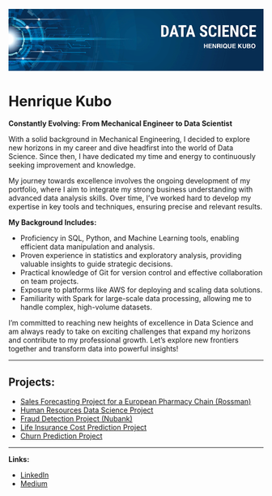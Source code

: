 <p align="center">
  <img src="banner.png" >
</p>

# Henrique Kubo

 **Constantly Evolving: From Mechanical Engineer to Data Scientist** 

With a solid background in Mechanical Engineering, I decided to explore new horizons in my career and dive headfirst into the world of Data Science. Since then, I have dedicated my time and energy to continuously seeking improvement and knowledge.

My journey towards excellence involves the ongoing development of my portfolio, where I aim to integrate my strong business understanding with advanced data analysis skills. Over time, I’ve worked hard to develop my expertise in key tools and techniques, ensuring precise and relevant results.

**My Background Includes:**

* Proficiency in SQL, Python, and Machine Learning tools, enabling efficient data manipulation and analysis.
* Proven experience in statistics and exploratory analysis, providing valuable insights to guide strategic decisions.
* Practical knowledge of Git for version control and effective collaboration on team projects.
* Exposure to platforms like AWS for deploying and scaling data solutions.
* Familiarity with Spark for large-scale data processing, allowing me to handle complex, high-volume datasets.

I’m committed to reaching new heights of excellence in Data Science and am always ready to take on exciting challenges that expand my horizons and contribute to my professional growth. Let’s explore new frontiers together and transform data into powerful insights!

---
## Projects:

* [Sales Forecasting Project for a European Pharmacy Chain (Rossman)](https://bit.ly/2QLhkgG)
* [Human Resources Data Science Project](https://bit.ly/2QQcSNd)
* [Fraud Detection Project (Nubank)](https://bit.ly/3lER44o)
* [Life Insurance Cost Prediction Project](https://fkmy.short.gy/jdqISe)
* [Churn Prediction Project](https://github.com/kubohenrique/churn/blob/main/Churn_Prediction_para_uma_empresa_de_Telecomunicações.ipynb)

---
**Links:**
* [LinkedIn](https://www.linkedin.com/in/kubohenrique)
* [Medium](https://medium.com/@henrique.kubo)
